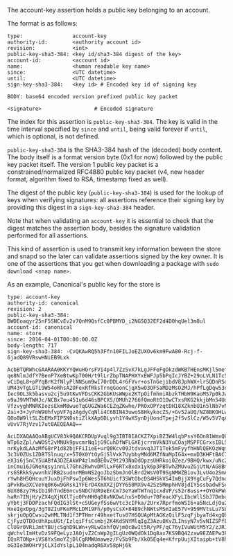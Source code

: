The account-key assertion holds a public key belonging to an account.

The format is as follows:

``` text
type:                account-key
authority-id:        <authority account id>
revision:            <int>
public-key-sha3-384: <key id/sha3-384 digest of the key>
account-id:          <account id>
name:                <human readable key name>
since:               <UTC datetime>
until:               <UTC datetime>
sign-key-sha3-384:   <key id> # Encoded key id of signing key

BODY: base64 encoded version prefixed public key packet

<signature>                 # Encoded signature
```

The index for this assertion is `public-key-sha3-384`. The key is valid in the time interval specified by `since` and `until`, being valid forever if `until`, which is optional, is not defined.

`public-key-sha3-384` is the SHA3-384 hash of the (decoded) body content. The body itself is a format version byte (0x1 for now) followed by the public key packet itself. The version 1 public key packet is a constrained/normalized RFC4880 public key packet (v4, new header format, algorithm fixed to RSA, timestamp fixed as well).

The digest of the public key (`public-key-sha3-384`) is used for the lookup of keys when verifying signatures: all assertions reference their signing key by providing this digest in a `sign-key-sha3-384` header.

Note that when validating an `account-key` it is essential to check that the digest matches the assertion body, besides the signature validation performed for all assertions.

This kind of assertion is used to transmit key information beween the store and snapd so the later can validate assertions signed by the key owner. It is one of the assertions that you get when downloading a package with `sudo download <snap name>`.

As an example, Canonical's public key for the store is

``` text
type: account-key
authority-id: canonical
revision: 2
public-key-sha3-384: BWDEoaqyr25nF5SNCvEv2v7QnM9QsfCc0PBMYD_i2NGSQ32EF2d4D0hqUel3m8ul
account-id: canonical
name: store
since: 2016-04-01T00:00:00.0Z
body-length: 717
sign-key-sha3-384: -CvQKAwRQ5h3Ffn10FILJoEZUXOv6km9FwA80-Rcj-f-6jadQ89VRswHNiEB9Lxk

AcbBTQRWhcGAARAA0KKYYQWuHOrsFVi4p4l7ZzSvX7kLgJFFeFgOkzdWKBTHEnsMKjl5mefFe9ji
qe8NlmJdfY7BenP7XeBtwKp700H/t9lLrZbpTNAPHXYxEWFJp5bPqIcJYBZ+29oLVLN1Tc5X482R
vCiDqL8+pPYqBrK2fNlyPlNNSum9wI70rDDL4r6FVvr+osTnGejibdV8JphWX+lrSQDnRSdM8KJi
UM43vTgLGTi9W54oRhsA2OFexRfRksTrnqGoonCjqX5wO3OFSaMDzMsO2MJ/hPfLgDqw53qjzuKL
Iec9OL3k5basvu2cj5u9tKwVFDsCKK2GbKUsWWpx2KTpOifmhmiAbzkTHbH9KaoMS7p0kJwhTQGA
o9aJ9VMTWHJc/NCBx7eu451u6d46sBPCXS/OMUh2766fQmoRtO1OwCTxsRKG2kkjbMn54UdFULl9
VfzvyghMNRKIezsEkmM8wueTqGUGZWa6CEZqZKwhe/PROxOPYzqtDH18XZknbU1n5lNb7vNfem9F
2ai+3+JyFnW9UhfvpVF7gzAgdyCqNli4C6BIN43uwoS8HkykocZS/+Gv52aUQ/NZ8BKOHLw+7ant
Q0o8W9ltSLZbEMxFIPSN0stiZlkXAp6DLyvh1Y4wXSynDjUondTpej2fSvSlCz/W5v5V7qA4nIcG
vUvV7RjVzv17ut0AEQEAAQ==

AcLDXAQAAQoABgUCV83k9QAKCRDUpVvql9g3IBT8IACKZ7XpiBZ3W4lqbPssY6On81WmxQLtvsMV
WTp6zZpl/wWOSt2vMNUk9pvcmrNq1jG9CuhDfWFLGXEjcrrmVkN3YuCOajMSPFCGrxsIBLSRt/bP
nrKykdLAAzMfG8rP1d82bjFFiIieE+urQ0Kcv09Jtdvavq3JT1Tek5mFyyfhHNlQEKOzWqmRWiLg
3c3VOZUs1ZD8TSlnuq/x+5T0X0YtOyGjSlVxk7UybbyMNd6MZfNaMpIG4x+mxD3KHFtBAC7O6kLe
eX3i6j5nCY5UABfA3DZEAkWP4zlmdBEOvZ9t293NaDdOpzsUHRkoi0Zez/9BHQ/kwx/uNc2WqrYm
inCmu16JGNeXqsyinnLl7Ghn2RwhvDMlLxF6RTx8xdx1yk6p3PBTwhZMUvuZGjUtN/AG8BmVJQ19
rsGSRkkSywvnhVJRB2sudnrMBmNS2goJbzSbmJnOlBrd2WsV0T9SgNMWZBiov3LvU4o2SmAb6b+k
rYwh8H5QHcuuYJuxDjFhPswIp6Wes5T6hUicf3SWtObcDS4HSkVS4ImBjjX9YgCuFy7QdnooOWEY
aPvkRw3XCVeYq0K6w9GRsk1YFErD4XmXXZjDYY650MX9v42Sz5MmphHV8jdIY5ssbadwFSe2rCQI
6UX08zy7RsIb19hTndE6ncvSNDChUR9eEnCm73eYaWTWTnq1cxdVP/s52r8uss++OYOkPWqh5nOu
haRn7INjH/yZX4qXjNXlTjo0PnHH0q08vNKDwLhxS+D9du+70FeacXFyLIbcWllSbJ7DmbumGpFo
yYbtj3FDDPzachFQdIG3lSt+cSUGeyfSs6wVtc3cIPka/2Urx7RprfmoWSI6+a5NcLdj0u2z8O96
HxeIgxDpg/3gT8ZIuFKePMcLDM19Fh/p0ysCsX+84B9chNWtsMSmIaE57V+959MVtsLu7SLb9gi7
skrju0pQCwsu2wHMLTNd1f3PTHmrr49hxetTus07HSQUApMtAGKzQilF5zqFjbyaTd4xgQbd+PKW
CjFyzQTDOcUhXpuUGt/IzlqiFfsCsmbj2K4KdSNYMlqIgZ3Azu8KvZLIhsyN7v5vNIZSPfEbjdeu
ClU9r0VRiJmtYBUjcSghD9LWn+yRLwOxhfQVjm0cBwIt5R/yPF/qC76yIVuWUtM5Y2/zJR1J8OFq
qWchvlImHtvDzS9FQeLyzJAOjvZ2CnWp2gILgUz0WQdOk1Dq8ax7KS9BQ42zxw9EZAEPw3PEFqRy
IQsRTONp+iVS8YxSmoYZjDlCgRMWUmawez/Fv5b9Fb/XkO5Eq4e+KfrpUujXItaipb+tV8h5v3tr
oG3Ie3WOHrVjCLXIdYslpL1O4nadqR6Xv58pHj6k
```
